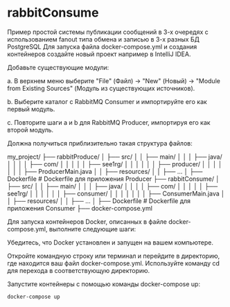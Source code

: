 # rabbitConsume
Пример простой системы публикации сообщений в 3-х очередях с использованием fanout типа обмена и записью в 3-х разных БД PostgreSQL 
Для запуска файла docker-compose.yml и создания контейнеров создайте новый проект например в IntelliJ IDEA.

Добавьте существующие модули:

a. В верхнем меню выберите "File" (Файл) -> "New" (Новый) -> "Module from Existing Sources" (Модуль из существующих источников).

b. Выберите каталог с RabbitMQ Consumer и импортируйте его как первый модуль.

c. Повторите шаги a и b для RabbitMQ Producer, импортируя его как второй модуль.

Должна получиться приблизительно такая структура файлов:

my_project/
  ├── rabbitProduce/
  │   ├── src/
  │   │   ├── main/
  │   │   │   ├── java/
  │   │   │   │   ├── com/
  │   │   │   │   │   ├── see1rg/
  │   │   │   │   │   │   ├── producer/
  │   │   │   │   │   │   │   ├── ProducerMain.java
  │   │   ├── resources/
  │   │   ├── ...
  │   ├── Dockerfile  # Dockerfile для приложения Producer
  ├── rabbitConsume/
  │   ├── src/
  │   │   ├── main/
  │   │   │   ├── java/
  │   │   │   │   ├── com/
  │   │   │   │   │   ├── see1rg/
  │   │   │   │   │   │   ├── consumer/
  │   │   │   │   │   │   │   ├── ConsumerMain.java
  │   │   ├── resources/
  │   │   ├── ...
  │   ├── Dockerfile  # Dockerfile для приложения Consumer
  ├── docker-compose.yml

  Для запуска контейнеров Docker, описанных в файле docker-compose.yml, выполните следующие шаги:

Убедитесь, что Docker установлен и запущен на вашем компьютере.

Откройте командную строку или терминал и перейдите в директорию, где находится ваш файл docker-compose.yml. Используйте команду cd для перехода в соответствующую директорию.

Запустите контейнеры с помощью команды docker-compose up:

```bash
docker-compose up
```
